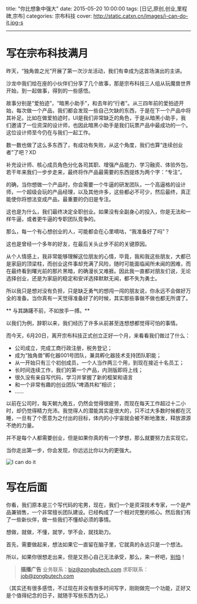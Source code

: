 title: "你比想象中强大"
date: 2015-05-20 10:00:00
tags: [日记,原创,创业,里程碑,宗布]
categories: 宗布科技
cover: http://static.catxn.cn/images/i-can-do-it.jpg-s

---

# 写在宗布科技满月

昨天，“独角兽之光”开展了第一次沙龙活动，我们有幸成为这首场演出的主讲。

沙龙中我们给在座的小伙伴们分享了几个故事，那是宗布科技三人组从玩魔兽世界开始，到一起做事，得到的一些感悟。

故事分别是“爱拍迹”，“暗黑小助手”，和去年的“行者”。从三四年前的爱拍迹开始，每次做一个产品，我们都会发现一些自己欠缺的东西，于是在下一个产品中将其补足。比如在做爱拍迹时，UI是我们非常缺乏的角色，于是从暗黑小助手，我们邀请了一位资深的设计师，也因此暗黑小助手是我们玩票产品中最成功的一个。这位设计师至今仍在与我们一起工作。

数一数也做了这么多东西了，有成功有失败，从这个角度，我们也算“连续创业者”了吧？XD

<!--more-->

补充设计师、核心成员角色分化各司其职、增强产品能力、学习融资、体验外包，若干年来我们一步步走来，最终将作产品最需要的东西提炼为两个字：“专注”。

的确，当你想做一个产品时，你会需要一个牛逼的研发团队，一个高逼格的设计师，一个超级会玩的产品经理，以及其他许多，这些都必不可少，然后最终，真正能使你将想法变成产品，最重要的仍旧是专注。

这也是为什么，我们最终决定全职创业。如果没有全副身心的投入，你是无法和一样牛逼，或者更牛逼的专职团队竞争的。

那么，每一个有心想创业的人，可能都会在心里嘀咕，“我准备好了吗”？

这也是曾经一个多年的好友，在最后关头止步不前的关键原因。

从个人情感上，我非常能够理解这位朋友的心情，毕竟，我和我这些朋友，大都已是家庭的顶梁柱，而创业这件事却充满了风险，随时可能面临闻所未闻的困难，而在最终看到曙光前的那片黑暗，的确漫长又难捱。因此我一直都对朋友们说，无论选择创业，还是为家庭的稳定和安详选择默默无闻，都不失为勇士。

所以我只是想对没有负担，只是缺乏勇气的想闯一闯的朋友说，你永远不会做好万全的准备。当你真有一天觉得准备好了的时候，其实那些事做不做也都无所谓了。

** 与其踌躇不前，不如放手一搏。**

以我们为例，辞职以来，我们经历了许多从前甚至连想想都觉得可怕的事情。

而今天，6月20日，离开宗布科技正式创立正好一个月，来看看我们做过了什么：

- 公司成立，完成工商行政注册，税务登记；
- 成为“独角兽”孵化器001号团队，兼具孵化器技术支持团队职能；
- 从一开始只有三个初创成员，一个人当作两三个用，到现在接近十名员工；
- 长时间连续工作，我们的第一个产品，内测版即将上线；
- 很久没有亲自写代码，学习并掌握了新的框架和语言
- 和一个非常有趣的创业团队“啤酒共和”相识；
- ……

以前在公司时，每天朝九晚五，仍然会觉得很疲劳，而现在每天工作超过十二小时，却仍觉得精力充沛。我觉得人的潜能其实是很大的，只不过大多数时候都在沉睡，一旦有了个愿意为之付出的目标，体内的小宇宙就会被不断地激发，释放源源不绝的力量。

并不是每个人都需要创业，但是如果你真的有一个梦想，那么就要努力去实现它。

当你走出第一步，你会发现，你远远比你以为的更强大。

![I can do it](http://static.catxn.cn/images/i-can-do-it.jpg-o)

# 写在后面

你看，我们原本是三个写代码的宅男，现在，我们一个是资深技术专家，一个是产品兼销售，一个非常擅长团队建设。已经构成了一个相对完整的核心。然后我们有了一些新伙伴，做一些我们不懂却必须的事情。

想做，就做，不懂，就学，学不会，就找助力。

首先，需要做起来，想法如果它一直留在脑子里，它就真的永远只是一个想法。

所以，如果你很想走出来，但是又担心自己无法承受，那么，来一杯吧，[别怕](http://beerepublic.me/)！

> **插播广告**
业务联系：<biz@zongbutech.com>
求职联系：<job@zongbutech.com>

（其实还有很多感悟，不过现在并没有很多时间写字，刚刚做完一个功能，正好又是个值得纪念的日子，就随手写些东西为记。）


